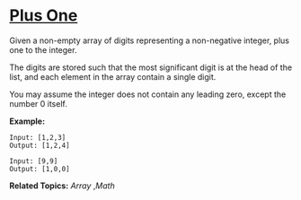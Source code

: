# [Plus One](https://leetcode.com/problems/plus-one/)
Given a non-empty array of digits representing a non-negative integer, plus one to the integer.

The digits are stored such that the most significant digit is at the head of the list, and each element in the array contain a single digit.

You may assume the integer does not contain any leading zero, except the number 0 itself.

**Example:**

    Input: [1,2,3]
    Output: [1,2,4]

    Input: [9,9]
    Output: [1,0,0]

**Related Topics:** *Array* ,*Math*